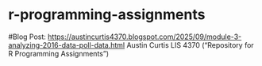 # r-programming-assignments
#Blog Post: https://austincurtis4370.blogspot.com/2025/09/module-3-analyzing-2016-data-poll-data.html
Austin Curtis
LIS 4370
(“Repository for R Programming Assignments”)
